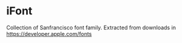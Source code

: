 # iFont
Collection of Sanfrancisco font family. Extracted from downloads in https://developer.apple.com/fonts
